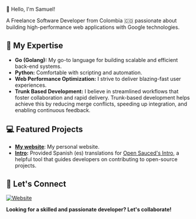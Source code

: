 👋 Hello, I'm Samuel!

A Freelance Software Developer from Colombia 🇨🇴 passionate about building high-performance web applications with Google technologies.

## 🚀 My Expertise

- **Go (Golang):** My go-to language for building scalable and efficient back-end systems.
- **Python:** Comfortable with scripting and automation.
- **Web Performance Optimization:** I strive to deliver blazing-fast user experiences. 
- **Trunk Based Development:** I believe in streamlined workflows that foster collaboration and rapid delivery. Trunk-based development helps achieve this by reducing merge conflicts, speeding up integration, and enabling continuous feedback.

## 💻  Featured Projects

- **[My website](https://samucodesh.github.io/)**:  My personal website.
- **[Intro](https://samucodesh.github.io/intro/#/):**  Provided Spanish (es) translations for [Open Sauced's Intro](https://github.com/open-sauced/intro), a helpful tool that guides developers on contributing to open-source projects.

## 🔗 Let's Connect

[![Website](https://img.shields.io/badge/Website-Visit%20Now-blue?style=flat-square&logo=google-chrome)](https://samucodesh.github.io/) 

**Looking for a skilled and passionate developer?  Let's collaborate!** 
